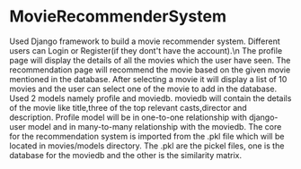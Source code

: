 # MovieRecommenderSystem
Used Django framework to build a movie recommender system. Different users can Login or Register(if they dont't have the account).\n
The profile page will display the details of all the movies which the user have seen.
The recommendation page will recommend the movie based on the given movie mentioned in the database.
After selecting a movie it will display a list of 10 movies and the user can select one of the movie to add in the database.
Used 2 models namely profile and moviedb.
moviedb will contain the details of the movie like title,three of the top relevant casts,director and description.
Profile model will be in one-to-one relationship with django-user model and in many-to-many relationship with the moviedb.
The core for the recommendation system is imported from the .pkl file which will be located in movies/models directory.
The .pkl are the pickel files, one is the database for the moviedb and the other is the similarity matrix.
